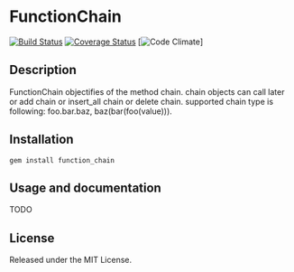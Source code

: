 FunctionChain
====

[![Build Status](http://img.shields.io/travis/pujoheadsoft/function_chain.svg)][travis]
[![Coverage Status](http://img.shields.io/coveralls/pujoheadsoft/function_chain.svg)][coveralls]
[![Code Climate](http://img.shields.io/codeclimate/github/pujoheadsoft/function_chain.svg)]

[travis]: http://travis-ci.org/pujoheadsoft/function_chain
[coveralls]: https://coveralls.io/r/pujoheadsoft/function_chain
[codeclimate]: https://codeclimate.com/github/pujoheadsoft/function_chain

Description
-----------
FunctionChain objectifies of the method chain.
chain objects can call later or add chain or insert_all chain or delete chain.
supported chain type is following: foo.bar.baz, baz(bar(foo(value))).

Installation
------------
    gem install function_chain


Usage and documentation
-----------------------
TODO

License
-------
Released under the MIT License.
